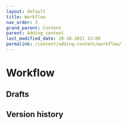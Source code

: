 ```yaml
---
layout: default
title: Workflow
nav_order: 3
grand_parent: Content
parent: Adding content
last_modified_date: 20-10-2021 13:00
permalink: /content/adding-content/workflow/
---
```


# Workflow

## Drafts

## Version history
